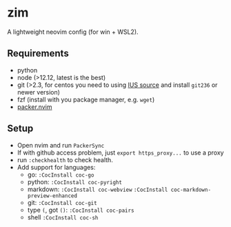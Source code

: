# zim
A lightweight neovim config (for win + WSL2).

## Requirements

* python
* node (>12.12, latest is the best)
* git (>2.3, for centos you need to using [IUS source](https://ius.io/setup) and install `git236` or newer version)
* fzf (install with you package manager, e.g. `wget`)
* [packer.nvim](https://github.com/wbthomason/packer.nvim)

## Setup

* Open nvim and run `PackerSync`
* If with github access problem, just `export https_proxy...` to use a proxy
* run `:checkhealth` to check health.
* Add support for languages:
    * go: `:CocInstall coc-go`
    * python: `:CocInstall coc-pyright`
    * markdown: `:CocInstall coc-webview` `:CocInstall coc-markdown-preview-enhanced`
    * git: `:CocInstall coc-git`
    * type `(`, got `()`: `:CocInstall coc-pairs`
    * shell `:CocInstall coc-sh`


